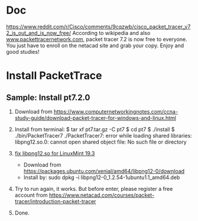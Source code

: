 # Doc
https://www.reddit.com/r/Cisco/comments/9cqzwb/cisco_packet_tracer_v72_is_out_and_is_now_free/
According to wikipedia and also www.packettracernetwork.com, packet tracer 7.2 is now free to everyone. You just have to enroll on the netacad site and grab your copy. Enjoy and good studies!

# Install PacketTrace

## Sample: Install pt7.2.0

1. Download from https://www.computernetworkingnotes.com/ccna-study-guide/download-packet-tracer-for-windows-and-linux.html
2. Install from terminal:
    $ tar xf pt7.tar.gz -C pt7
    $ cd pt7
    $ ./install
    $ ./bin/PacketTracer7
     ./PacketTracer7: error while loading shared libraries: libpng12.so.0: cannot open shared object file: No such file or directory

3. [fix libpng12.so for LinuxMint 19.3](https://askubuntu.com/questions/895897/error-while-loading-shared-libraries-libpng12-so-0)
    - Download from https://packages.ubuntu.com/xenial/amd64/libpng12-0/download
    - Install by: sudo dpkg -i libpng12-0_1.2.54-1ubuntu1.1_amd64.deb
4. Try to run again, it works. But before enter, please register a free account from https://www.netacad.com/courses/packet-tracer/introduction-packet-tracer
5. Done.

